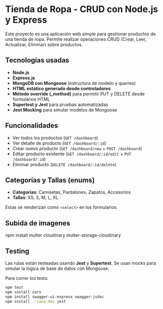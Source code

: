 # Tienda de Ropa - CRUD con Node.js y Express

Este proyecto es una aplicación web simple para gestionar productos de una tienda de ropa. Permite realizar operaciones CRUD (Crear, Leer, Actualizar, Eliminar) sobre productos.

## Tecnologías usadas

- **Node.js**
- **Express.js**
- **MongoDB con Mongoose** (estructura de modelo y queries)
- **HTML estático generado desde controladores**
- **Método override (_method)** para permitir PUT y DELETE desde formularios HTML
- **Supertest y Jest** para pruebas automatizadas
- **Jest Mocking** para simular modelos de Mongoose

## Funcionalidades

- Ver todos los productos (`GET /dashboard`)
- Ver detalle de producto (`GET /dashboard/:id`)
- Crear nuevo producto (`GET /dashboard/new` + `POST /dashboard`)
- Editar producto existente (`GET /dashboard/:id/edit` + `PUT /dashboard/:id`)
- Eliminar producto (`DELETE /dashboard/:id/delete`)

## Categorías y Tallas (enums)

- **Categorías**: Camisetas, Pantalones, Zapatos, Accesorios
- **Tallas**: XS, S, M, L, XL

Estas se renderizan como `<select>` en los formularios.

## Subida de imagenes
npm install multer cloudinary multer-storage-cloudinary

## Testing

Las rutas están testeadas usando **Jest** y **Supertest**. Se usan mocks para simular la lógica de base de datos con Mongoose.

Para correr los tests:

```bash
npm test
npm install cors
npm install swagger-ui-express swagger-jsdoc
npm install --save-dev jest
